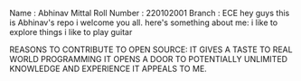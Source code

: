 Name : Abhinav Mittal
Roll Number : 220102001
Branch : ECE
hey guys this is Abhinav's repo i welcome you all.
here's something about me:
i like to explore things
i like to play guitar

REASONS TO CONTRIBUTE TO OPEN SOURCE:
IT GIVES A TASTE TO REAL WORLD PROGRAMMING
IT OPENS A DOOR TO POTENTIALLY UNLIMITED KNOWLEDGE AND EXPERIENCE
IT APPEALS TO ME.